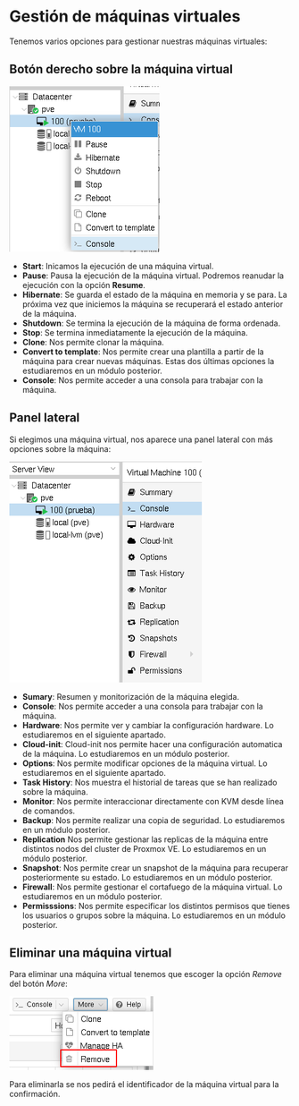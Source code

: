# Gestión de máquinas virtuales

Tenemos varios opciones para gestionar nuestras máquinas virtuales:

## Botón derecho sobre la máquina virtual

![gestion](img/gestion.png)

* **Start**: Inicamos la ejecución de una máquina virtual.
* **Pause**: Pausa la ejecución de la máquina virtual. Podremos reanudar la ejecución con la opción **Resume**.
* **Hibernate**: Se guarda el estado de la máquina en memoria y se para. La próxima vez que iniciemos la máquina se recuperará el estado anterior de la máquina.
* **Shutdown**: Se termina la ejecución de la máquina de forma ordenada.
* **Stop**: Se termina inmediatamente la ejecución de la máquina.
* **Clone**: Nos permite clonar la máquina.
* **Convert to template**: Nos permite crear una plantilla a partir de la máquina para crear nuevas máquinas. Estas dos últimas opciones la estudiaremos en un módulo posterior.
* **Console**: Nos permite acceder a una consola para trabajar con la máquina. 

## Panel lateral

Si elegimos una máquina virtual, nos aparece una panel lateral con más opciones sobre la máquina:

![gestion](img/gestion2.png)

* **Sumary**: Resumen y monitorización de la máquina elegida.
* **Console**: Nos permite acceder a una consola para trabajar con la máquina. 
* **Hardware**: Nos permite ver y cambiar la configuración hardware. Lo estudiaremos en el siguiente apartado.
* **Cloud-init**: Cloud-init nos permite hacer una configuración automatica de la máquina. Lo estudiaremos en un módulo posterior.
* **Options**: Nos permite modificar opciones de la máquina virtual. Lo estudiaremos en el siguiente apartado.
* **Task History**: Nos muestra el historial de tareas que se han realizado sobre la máquina.
* **Monitor**: Nos permite interaccionar directamente con KVM desde línea de comandos.
* **Backup**: Nos permite realizar una copia de seguridad. Lo estudiaremos en un módulo posterior.
* **Replication** Nos permite gestionar las replicas de la máquina entre distintos nodos del cluster de Proxmox VE. Lo estudiaremos en un módulo posterior.
* **Snapshot**: Nos permite crear un snapshot de la máquina para recuperar posteriormente su estado. Lo estudiaremos en un módulo posterior.
* **Firewall**: Nos permite gestionar el cortafuego de la máquina virtual. Lo estudiaremos en un módulo posterior.
* **Permisssions**: Nos permite especificar los distintos permisos que tienes los usuarios o grupos sobre la máquina. Lo estudiaremos en un módulo posterior.

## Eliminar una máquina virtual

Para eliminar una máquina virtual tenemos que escoger la opción *Remove* del botón *More*:

![gestion](img/gestion3.png)

Para eliminarla se nos pedirá el identificador de la máquina virtual para la confirmación.
